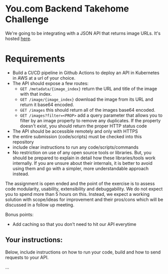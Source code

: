 # You.com Backend Takehome Challenge

We're going to be integrating with a JSON API that returns image URLs.
It's hosted [here](https://youdotcom-interview-api.azurewebsites.net/api/HttpAPI).

# Requirements

* Build a CI/CD pipeline in Github Actions to deploy an API in Kubernetes in AWS at a url of your choice.
*  The API should expose a few routes:
    - `GET /metadata/{image_index}` return the URL and title of the image with that index.
    - `GET /image/{image_index}` download the image from its URL and return it base64 encoded.
    - `GET /images` this should return all of the images base64 encoded.
    - `GET /images?filter=<PROP>` add a query parameter that allows you to filter by an image property to remove any duplicates. If the property doesn't exist, you should return the proper HTTP status code
* The API should be accessible remotely and only with HTTPS
* the entire submission (code/scripts) must be checked into this repository
* include clear instructions to run any code/scripts/commands
* No restriction on use of any open source tools or libraries. But, you should be prepared to explain in detail how these libraries/tools work internally. If you are unsure about their internals, it is better to avoid using them and go with a simpler, more understandable approach instead.

The assignment is open ended and the point of the exercise is to assess code modularity, usability, extensibility and debuggability. We do not expect you to spend more than 5 hours on this. Instead, we expect a working solution with scope/ideas for improvement and their pros/cons which will be discussed in a follow up meeting.

Bonus points:
- Add caching so that you don't need to hit our API everytime


## Your instructions:
Below, include instructions on how to run your code, build  and how to send requests to your API.

...

